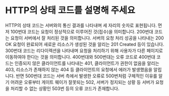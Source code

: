 # HTTP의 상태 코드를 설명해 주세요

HTTP의 상태 코드는 서버와의 통신 결과를 나타내며 세 자리의 숫자로 표현됩니다. 먼저 100번대 코드는 요청이 정상적으로 이루어진 것(접수)을 의미합니다. 200번대 코드는 요청이 서버에서 잘 처리된 것을 의미합니다. 서버의 요청 처리 성공을 나타내는 200 OK 요청이 완료되어 새로운 리소스가 생성된 것을 알리는 201 Created 등이 있습니다. 300번대 코드는 리다이렉션을 나타내며 요청을 처리하기 위해 사용자가 다른 페이지로 이동하여야 한다는 것을 의미합니다. 400번대와 500번대는 오류 코드로 400번대 코드는 인증되지 않은 클라이언트를 나타내는 401, 클라이언트가 권한이 없음을 알리는 403, 리소스가 존재하지 않는 404 등 클라이언트의 요청에서 에러가 발생했음을 알립니다. 반면 500번대 코드는 서버 측에서 발생한 오류로 500번처럼 구체적인 이유를 알기 어려운 오류부터 게이트 웨이가 잘못되는 502, 서버가 정지되는 상황 등 서버가 요청을 처리할 수 없는 상황인 503번 등의 오류 코드가 존재합니다.